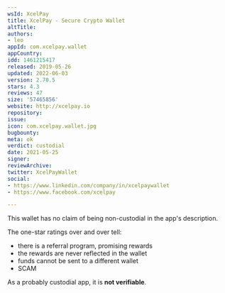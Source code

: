 ```yaml
---
wsId: XcelPay
title: XcelPay - Secure Crypto Wallet
altTitle: 
authors:
- leo
appId: com.xcelpay.wallet
appCountry: 
idd: 1461215417
released: 2019-05-26
updated: 2022-06-03
version: 2.70.5
stars: 4.3
reviews: 47
size: '57465856'
website: http://xcelpay.io
repository: 
issue: 
icon: com.xcelpay.wallet.jpg
bugbounty: 
meta: ok
verdict: custodial
date: 2021-05-25
signer: 
reviewArchive: 
twitter: XcelPayWallet
social:
- https://www.linkedin.com/company/in/xcelpaywallet
- https://www.facebook.com/xcelpay

---
```


This wallet has no claim of being non-custodial in the app's description.

The one-star ratings over and over tell:

* there is a referral program, promising rewards
* the rewards are never reflected in the wallet
* funds cannot be sent to a different wallet
* SCAM

As a probably custodial app, it is **not verifiable**.

